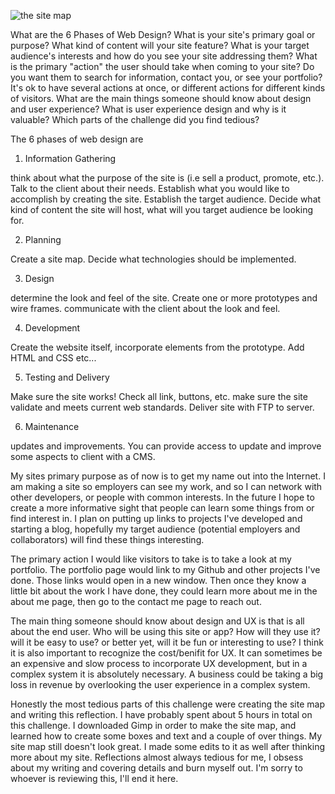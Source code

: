 ![the site map](/imgs/site-map.png)

What are the 6 Phases of Web Design?
What is your site's primary goal or purpose? What kind of content will your site feature?
What is your target audience's interests and how do you see your site addressing them?
What is the primary "action" the user should take when coming to your site? Do you want them to search for information, contact you, or see your portfolio? It's ok to have several actions at once, or different actions for different kinds of visitors.
What are the main things someone should know about design and user experience?
What is user experience design and why is it valuable?
Which parts of the challenge did you find tedious?

The 6 phases of web design are

1. Information Gathering

think about what the purpose of the site is (i.e sell a product, promote, etc.). Talk to the client about their needs. Establish what you would like to accomplish by creating the site. Establish the target audience. Decide what kind of content the site will host, what will you target audience be looking for.

2. Planning

Create a site map. Decide what technologies should be implemented.

3. Design

determine the look and feel of the site. Create one or more prototypes and wire frames. communicate with the client about the look and feel.

4. Development

Create the website itself, incorporate elements from the prototype. Add HTML and CSS etc...

5. Testing and Delivery

Make sure the site works! Check all link, buttons, etc. make sure the site validate and meets current web standards. Deliver site with FTP to server.

6. Maintenance

updates and improvements. You can provide access to update and improve some aspects to client with a CMS.

My sites primary purpose as of now is to get my name out into the Internet. I am making a site so employers can see my work, and so I can network with other developers, or people with common interests. In the future I hope to create a more informative sight that people can learn some things from or find interest in. I plan on putting up links to projects I've developed and starting a blog, hopefully my target audience (potential employers and collaborators) will find these things interesting.

The primary action I would like visitors to take is to take a look at my portfolio. The portfolio page would link to my Github and other projects I've done. Those links would open in a new window. Then once they know a little bit about the work I have done, they could learn more about me in the about me page, then  go to the contact me page to reach out.

The main thing someone should know about design and UX is that is all about the end user. Who will be using this site or app? How will they use it? will it be easy to use? or better yet, will it be fun or interesting to use? I think it is also important to recognize the cost/benifit for UX. It can sometimes be an expensive and slow process to incorporate UX development, but in a complex system it is absolutely necessary. A business could be taking a big loss in revenue by overlooking the user experience in a complex system.

Honestly the most tedious parts of this challenge were creating the site map and writing this reflection. I have probably spent about 5 hours in total on this challenge. I downloaded Gimp in order to make the site map, and learned how to create some boxes and text and a couple of over things. My site map still doesn't look great. I made some edits to it as well after thinking more about my site. Reflections almost always tedious for me, I obsess about my writing and covering details and burn myself out. I'm sorry to whoever is reviewing this, I'll end it here.

